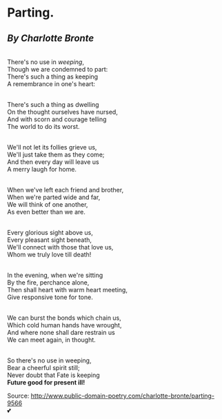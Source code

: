 # Parting.
## _By Charlotte Bronte_

<br>There's no use in _weeping_,
<br>Though we are condemned to part:
<br>There's such a thing as keeping
<br>A remembrance in one's heart:

<br>There's such a thing as dwelling
<br>On the thought ourselves have nursed,
<br>And with scorn and courage telling
<br>The world to do its worst.

<br>We'll not let its follies grieve us,
<br>We'll just take them as they come;
<br>And then every day will leave us
<br>A merry laugh for home.

<br>When we've left each friend and brother,
<br>When we're parted wide and far,
<br>We will think of one another,
<br>As even better than we are.

<br>Every glorious sight above us,
<br>Every pleasant sight beneath,
<br>We'll connect with those that love us,
<br>Whom we truly love till death!

<br>In the evening, when we're sitting
<br>By the fire, perchance alone,
<br>Then shall heart with warm heart meeting,
<br>Give responsive tone for tone.

<br>We can burst the bonds which chain us,
<br>Which cold human hands have wrought,
<br>And where none shall dare restrain us
<br>We can meet again, in thought.

<br>So there's no use in weeping,
<br>Bear a cheerful spirit still;
<br>Never doubt that Fate is keeping
<br>**Future good for present ill!**
    
Source: http://www.public-domain-poetry.com/charlotte-bronte/parting-9566 
<br>:two_hearts:
